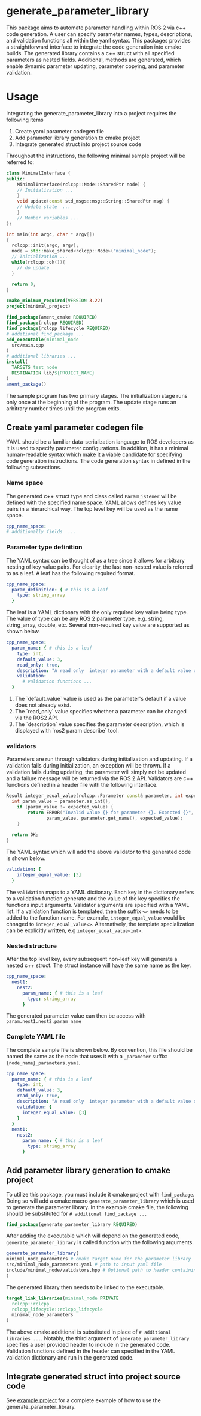 # generate_parameter_library

This package aims to automate parameter handling within ROS 2 via c++ code generation. A user can specify parameter
names, types, descriptions, and validation functions all within the yaml syntax. This packages provides a
straightforward interface to integrate the code generation into cmake builds. The generated library contains a c++
struct with all specified parameters as nested fields. Additional, methods are generated, which enable dynamic parameter
updating, parameter copying, and parameter validation.

# Usage

Integrating the generate_parameter_library into a project requires the following items
<ol>
  <li>Create yaml parameter codegen file</li>
  <li>Add parameter library generation to cmake project</li>
  <li>Integrate generated struct into project source code</li>
</ol>

Throughout the instructions, the following minimal sample project will be referred to:

```c++
class MinimalInterface {
public:
    MinimalInterface(rclcpp::Node::SharedPtr node) {
    // Initialization ...
    }
    void update(const std_msgs::msg::String::SharedPtr msg) {
    // Update state  ...
    }
    // Member variables ... 
};

int main(int argc, char * argv[])
{
  rclcpp::init(argc, argv);
  node = std::make_shared<rclcpp::Node>("minimal_node");
  // Initialization ...
  while(rclcpp::ok()){
    // do update
  }

  return 0;
}

```
```cmake
cmake_minimum_required(VERSION 3.22)
project(minimal_project)

find_package(ament_cmake REQUIRED)
find_package(rclcpp REQUIRED)
find_package(rclcpp_lifecycle REQUIRED)
# additional find_package ...
add_executable(minimal_node
  src/main.cpp
)
# additional libraries ...
install(
  TARGETS test_node
  DESTINATION lib/${PROJECT_NAME}
)
ament_package()

```

The sample program has two primary stages. The initialization stage runs only once at the beginning of the program. The
update stage runs an arbitrary number times until the program exits.

## Create yaml parameter codegen file

YAML should be a familiar data-serialization language to ROS developers as it is used to specify parameter
configurations. In addition, it has a minimal human-readable syntax which make it a viable candidate for specifying code
generation instructions. The code generation syntax in defined in the following subsections.

### Name space

The generated c++ struct type and class called `ParamListener` will be defined with the specified name space. YAML
allows defines key value pairs in a hierarchical way. The top level key will be used as the name space.

```yaml
cpp_name_space:
# additionally fields  ...
```

### Parameter type definition

The YAML syntax can be thought of as a tree since it allows for arbitrary nesting of key value pairs. For clearity, the
last non-nested value is referred to as a leaf. A leaf has the following required format.

```yaml
cpp_name_space:
  param_definition: { # this is a leaf 
    type: string_array
  }
```

The leaf is a YAML dictionary with the only required key value being type. The value of type can be any ROS 2 parameter
type, e.g. string, string_array, double, etc. Several non-required key value are supported as shown below.

```yaml
cpp_name_space:
  param_name: { # this is a leaf 
    type: int,
    default_value: 3,
    read_only: true,
    description: "A read only  integer parameter with a default value of 3",
    validation:
      # validation functions ...
  }
```

<ol>
  <li>The `default_value` value is used as the parameter's default if a value does not already exist.</li>
  <li>The `read_only` value specifies whether a parameter can be changed via the ROS2 API.</li>
  <li>The `description` value specifies the parameter description, which is displayed with `ros2 param describe` tool.</li>
</ol>

### validators

Parameters are run through validators during initialization and updating. If a validation fails during initialization,
an exception will be thrown. If a validation fails during updating, the parameter will simply not be updated and a
failure message will be returned via the ROS 2 API. Validators are c++ functions defined in a header file with the
following interface.

```c++
Result integer_equal_value(rclcpp::Parameter const& parameter, int expected_value) {
  int param_value = parameter.as_int();
    if (param_value != expected_value) {
        return ERROR("Invalid value {} for parameter {}. Expected {}",
               param_value, parameter.get_name(), expected_value);
    }
    
  return OK;
}
```
The YAML syntax which will add the above validator to the generated code is shown below.
```yaml
validation: {
    integer_equal_value: [3]
  }
```
The `validation` maps to a YAML dictionary. Each key in the dictionary refers to a validation function generate and the value of the key specifies the functions input arguments. Validator arguments are specified with a YAML list. If a validation function is templated, then the suffix `<>` needs to be added to the function name. For example, `integer_equal_value` would be chnaged to `integer_equal_value<>`. Alternatively, the template specialization can be explicitly written, e.g `integer_equal_value<int>`.      

### Nested structure

After the top level key, every subsequent non-leaf key will generate a nested c++ struct. The struct instance will have
the same name as the key.

```yaml
cpp_name_space:
  nest1:
    nest2:
      param_name: { # this is a leaf 
        type: string_array
      }
```

The generated parameter value can then be access with `param.nest1.nest2.param_name`

### Complete YAML file
The complete sample file is shown below. By convention, this file should be named the same as the node that uses it with a `_parameter` suffix: `{node_name}_parameters.yaml`.
```yaml
cpp_name_space:
  param_name: { # this is a leaf 
    type: int,
    default_value: 3,
    read_only: true,
    description: "A read only  integer parameter with a default value of 3",
    validation: {
      integer_equal_value: [3]
    }
  }
  nest1:
    nest2:
      param_name: { # this is a leaf 
        type: string_array
      }
```

## Add parameter library generation to cmake project

To utilize this package, you must include it cmake project with `find_package`. Doing so will add a cmake macro `generate_parameter_library` which is used to generate the parameter library. In the example cmake file, the following should be substituted for `# additional find_package ...`
```cmake
find_package(generate_parameter_library REQUIRED)
```

After adding the executable which will depend on the generated code, `generate_parameter_library` is called function with the following arguments.

``` cmake
generate_parameter_library(
minimal_node_parameters # cmake target name for the parameter library
src/minimal_node_parameters.yaml # path to input yaml file
include/minimal_node/validators.hpp # Optional path to header containing custom validators
)
```
The generated library then needs to be linked to the executable.
```cmake
target_link_libraries(minimal_node PRIVATE
  rclcpp::rclcpp
  rclcpp_lifecycle::rclcpp_lifecycle 
  minimal_node_parameters
)
```
The above cmake additional is substituted in place of `# additional libraries ...`. Notably, the third argument of `generate_parameter_library` specifies a user provided header to include in the generated code. Validation functions defined in the header can specified in the YAML validation dictionary and run in the generated code.

## Integrate generated struct into project source code

See [example project](example/) for a complete example of how to use the generate_parameter_library.
